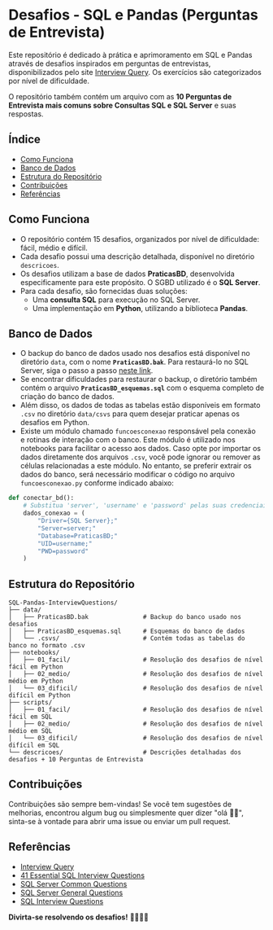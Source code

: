 # Desafios - SQL e Pandas (Perguntas de Entrevista)
Este repositório é dedicado à prática e aprimoramento em SQL e Pandas através de desafios inspirados em perguntas de entrevistas, disponibilizados pelo site [Interview Query](https://www.interviewquery.com/). Os exercícios são categorizados por nível de dificuldade. 

O repositório também contém um arquivo com as **10 Perguntas de Entrevista mais comuns sobre Consultas SQL e SQL Server** e suas respostas.

## Índice
- [Como Funciona](#como-funciona)
- [Banco de Dados](#banco-de-dados)
- [Estrutura do Repositório](#estrutura-do-repositório)
- [Contribuições](#contribuições)
- [Referências](#referências)
  
## Como Funciona
- O repositório contém 15 desafios, organizados por nível de dificuldade: fácil, médio e difícil.
- Cada desafio possui uma descrição detalhada, disponível no diretório `descricoes`.
- Os desafios utilizam a base de dados **PraticasBD**, desenvolvida especificamente para este propósito. O SGBD utilizado é o **SQL Server**.
- Para cada desafio, são fornecidas duas soluções:
  - Uma **consulta SQL** para execução no SQL Server.
  - Uma implementação em **Python**, utilizando a biblioteca **Pandas**.

## Banco de Dados
- O backup do banco de dados usado nos desafios está disponível no diretório `data`, com o nome **`PraticasBD.bak`**. Para restaurá-lo no SQL Server, siga o passo a passo [neste link](https://learn.microsoft.com/pt-br/sql/relational-databases/backup-restore/quickstart-backup-restore-database?view=sql-server-ver16&tabs=ssms).
- Se encontrar dificuldades para restaurar o backup, o diretório também contém o arquivo **`PraticasBD_esquemas.sql`** com o esquema completo de criação do banco de dados.
- Além disso, os dados de todas as tabelas estão disponíveis em formato `.csv` no diretório `data/csvs` para quem desejar praticar apenas os desafios em Python.
- Existe um módulo chamado `funcoesconexao` responsável pela conexão e rotinas de interação com o banco. Este módulo é utilizado nos notebooks para facilitar o acesso aos dados. Caso opte por importar os dados diretamente dos arquivos `.csv`, você pode ignorar ou remover as células relacionadas a este módulo. No entanto, se preferir extrair os dados do banco, será necessário modificar o código no arquivo `funcoesconexao.py` conforme indicado abaixo:
```python
def conectar_bd():
    # Substitua 'server', 'username' e 'password' pelas suas credenciais
    dados_conexao = (
        "Driver={SQL Server};"
        "Server=server;"
        "Database=PraticasBD;"
        "UID=username;"
        "PWD=password"
    )
```

## Estrutura do Repositório
```
SQL-Pandas-InterviewQuestions/
├── data/
│   ├── PraticasBD.bak               # Backup do banco usado nos desafios
│   ├── PraticasBD_esquemas.sql      # Esquemas do banco de dados
│   └── .csvs/                       # Contém todas as tabelas do banco no formato .csv
├── notebooks/
│   ├── 01_facil/                    # Resolução dos desafios de nível fácil em Python
│   ├── 02_medio/                    # Resolução dos desafios de nível médio em Python
│   └── 03_dificil/                  # Resolução dos desafios de nível difícil em Python
├── scripts/
│   ├── 01_facil/                    # Resolução dos desafios de nível fácil em SQL
│   ├── 02_medio/                    # Resolução dos desafios de nível médio em SQL
│   └── 03_dificil/                  # Resolução dos desafios de nível difícil em SQL
└── descricoes/                      # Descrições detalhadas dos desafios + 10 Perguntas de Entrevista
```

## Contribuições
Contribuições são sempre bem-vindas! Se você tem sugestões de melhorias, encontrou algum bug ou simplesmente quer dizer "olá 👋🏽", sinta-se à vontade para abrir uma issue ou enviar um pull request.

## Referências
- [Interview Query](https://www.interviewquery.com)
- [41 Essential SQL Interview Questions](https://www.toptal.com/sql/interview-questions)
- [SQL Server Common Questions](https://www.indiabix.com/technical/sql-server-common-questions)
- [SQL Server General Questions](https://www.indiabix.com/technical/sql-server-general-questions)
- [SQL Interview Questions](https://www.tutorialspoint.com/sql/sql_interview_questions.htm)

**Divirta-se resolvendo os desafios!** 🚀👩🏽‍💻

